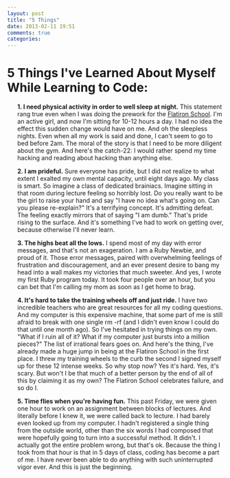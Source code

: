 ```yaml
---
layout: post
title: "5 Things"
date: 2013-02-11 19:51
comments: true
categories: 
---
```


<script type="text/javascript">

  var _gaq = _gaq || [];
  _gaq.push(['_setAccount', 'UA-38989132-1']);
  _gaq.push(['_trackPageview']);

  (function() {
    var ga = document.createElement('script'); ga.type = 'text/javascript'; ga.async = true;
    ga.src = ('https:' == document.location.protocol ? 'https://ssl' : 'http://www') + '.google-analytics.com/ga.js';
    var s = document.getElementsByTagName('script')[0]; s.parentNode.insertBefore(ga, s);
  })();

</script>

<h1>5 Things I've Learned About Myself While Learning to Code:</h1>
<ul style="list-style:none">
<p><li><strong>1. I need physical activity in order to well sleep at night.</strong> This statement rang true even when I was doing the prework for the <a href="http://flatironschool.com">Flatiron School</a>. I'm an active girl, and now I'm sitting for 10-12 hours a day. I had no idea the effect this sudden change would have on me. And oh the sleepless nights. Even when all my work is said and done, I can't seem to go to bed before 2am. The moral of the story is that I need to be more diligent about the gym. And here's the catch-22: I would rather spend my time hacking and reading about hacking than anything else. <li></p>


<p><li><strong>2. I am prideful.</strong> Sure everyone has pride, but I did not realize to what extent I exalted my own mental capacity, until eight days ago. My class is smart. So imagine a class of dedicated brainiacs. Imagine sitting in that room during lecture feeling so horribly lost. Do you really want to be the girl to raise your hand and say "I have no idea what's going on. Can you please re-explain?" It's a terrifying concept. It's admitting defeat. The feeling exactly mirrors that of saying "I am dumb." That's pride rising to the surface. And it's something I've had to work on getting over, because otherwise I'll never learn.</li></p>


<p><li><strong>3. The highs beat all the lows.</strong> I spend most of my day with error messages, and that's not an exageration. I am a Ruby Newbie, and proud of it. Those error messages, paired with overwhelming feelings of frustration and discouragement, and an ever present desire to bang my head into a wall makes my victories that much sweeter. And yes, I wrote my first Ruby program today. It took four people over an hour, but you can bet that I'm calling my mom as soon as I get home to brag.</li></p>


<p><li><strong>4. It's hard to take the training wheels off and just ride.</strong> I have two incredible teachers who are great resources for all my coding questions. And my computer is this expensive machine, that some part of me is still afraid to break with one single rm -rf (and I didn't even know I could do that until one month ago). So I've hesitated in trying things on my own. "What if I ruin all of it? What if my computer just bursts into a million pieces?" The list of irrational fears goes on. And here's the thing, I've already made a huge jump in being at the Flatiron School in the first place. I threw my training wheels to the curb the second I signed myself up for these 12 intense weeks. So why stop now? Yes it's hard. Yes, it's scary. But won't I be that much of a better person by the end of all of this by claiming it as my own? The Flatiron School celebrates failure, and so do I.</li></p>


<p><li><strong>5. Time flies when you're having fun.</strong> This past Friday, we were given one hour to work on an assignment between blocks of lectures. And literally before I knew it, we were called back to lecture. I had barely even looked up from my computer. I hadn't registered a single thing from the outside world, other than the six words I had composed that were hopefully going to turn into a successful method. It didn't. I actually got the entire problem wrong, but that's ok. Because the thing I took from that hour is that in 5 days of class, coding has become a part of me. I have never been able to do anything with such uninterrupted vigor ever. And this is just the beginning.</li></p>
</ul>